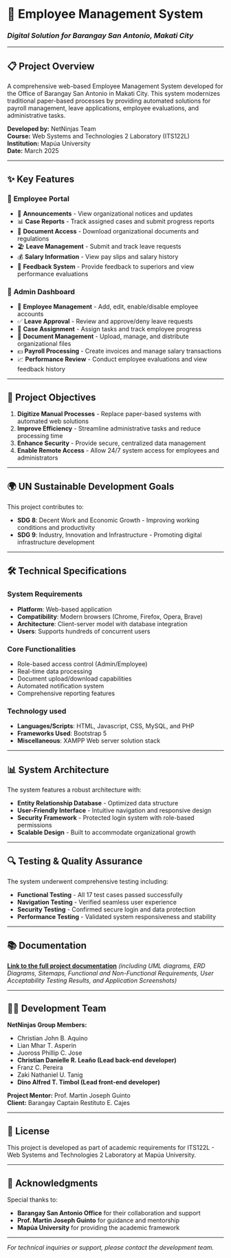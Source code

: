 # 🏢 Employee Management System
### *Digital Solution for Barangay San Antonio, Makati City*

---

## 📋 Project Overview

A comprehensive web-based Employee Management System developed for the Office of Barangay San Antonio in Makati City. This system modernizes traditional paper-based processes by providing automated solutions for payroll management, leave applications, employee evaluations, and administrative tasks.

**Developed by:** NetNinjas Team  
**Course:** Web Systems and Technologies 2 Laboratory (ITS122L)  
**Institution:** Mapúa University  
**Date:** March 2025

---

## ✨ Key Features

### 👥 **Employee Portal**
- 📢 **Announcements** - View organizational notices and updates
- 📊 **Case Reports** - Track assigned cases and submit progress reports
- 📄 **Document Access** - Download organizational documents and regulations
- 🏖️ **Leave Management** - Submit and track leave requests
- 💰 **Salary Information** - View pay slips and salary history
- 📝 **Feedback System** - Provide feedback to superiors and view performance evaluations

### 🔧 **Admin Dashboard**
- 👤 **Employee Management** - Add, edit, enable/disable employee accounts
- ✅ **Leave Approval** - Review and approve/deny leave requests
- 💼 **Case Assignment** - Assign tasks and track employee progress
- 📁 **Document Management** - Upload, manage, and distribute organizational files
- 💵 **Payroll Processing** - Create invoices and manage salary transactions
- 📈 **Performance Review** - Conduct employee evaluations and view feedback history

---

## 🎯 Project Objectives

1. **Digitize Manual Processes** - Replace paper-based systems with automated web solutions
2. **Improve Efficiency** - Streamline administrative tasks and reduce processing time
3. **Enhance Security** - Provide secure, centralized data management
4. **Enable Remote Access** - Allow 24/7 system access for employees and administrators

---

## 🌍 UN Sustainable Development Goals

This project contributes to:

- **SDG 8**: Decent Work and Economic Growth - Improving working conditions and productivity
- **SDG 9**: Industry, Innovation and Infrastructure - Promoting digital infrastructure development

---

## 🛠️ Technical Specifications

### **System Requirements**
- **Platform**: Web-based application
- **Compatibility**: Modern browsers (Chrome, Firefox, Opera, Brave)
- **Architecture**: Client-server model with database integration
- **Users**: Supports hundreds of concurrent users

### **Core Functionalities**
- Role-based access control (Admin/Employee)
- Real-time data processing
- Document upload/download capabilities
- Automated notification system
- Comprehensive reporting features

### **Technology used**
- **Languages/Scripts**: HTML, Javascript, CSS, MySQL, and PHP
- **Frameworks Used**: Bootstrap 5
- **Miscellaneous**: XAMPP Web server solution stack


---

## 📊 System Architecture

The system features a robust architecture with:
- **Entity Relationship Database** - Optimized data structure
- **User-Friendly Interface** - Intuitive navigation and responsive design
- **Security Framework** - Protected login system with role-based permissions
- **Scalable Design** - Built to accommodate organizational growth

---

## 🔍 Testing & Quality Assurance

The system underwent comprehensive testing including:
- **Functional Testing** - All 17 test cases passed successfully
- **Navigation Testing** - Verified seamless user experience
- **Security Testing** - Confirmed secure login and data protection
- **Performance Testing** - Validated system responsiveness and stability

---

## 📚 Documentation

[**Link to the full project documentation**](https://drive.google.com/file/d/1_UPOZ255MDCZgPbXwArJkhMSIC7ljt3K/view?usp=sharing) *(including UML diagrams, ERD Diagrams, Sitemaps, Functional and Non-Functional Requirements, User Acceptability Testing Results, and Application Screenshots)*

---

## 👨‍💻 Development Team

**NetNinjas Group Members:**
- Christian John B. Aquino
- Lian Mhar T. Asperin  
- Juoross Phillip C. Jose
- **Christian Danielle R. Leaño (Lead back-end developer)**
- Franz C. Pereira
- Zaki Nathaniel U. Tanig
- **Dino Alfred T. Timbol (Lead front-end developer)**

**Project Mentor:** Prof. Martin Joseph Guinto  
**Client:** Barangay Captain Restituto E. Cajes

---

## 📄 License

This project is developed as part of academic requirements for ITS122L - Web Systems and Technologies 2 Laboratory at Mapúa University.

---

## 🤝 Acknowledgments

Special thanks to:
- **Barangay San Antonio Office** for their collaboration and support
- **Prof. Martin Joseph Guinto** for guidance and mentorship
- **Mapúa University** for providing the academic framework

---

*For technical inquiries or support, please contact the development team.*
